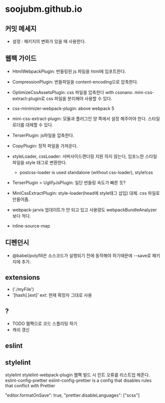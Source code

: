 # soojubm.github.io

## 커밋 메세지

- 설정 : 패키지의 변화가 있을 때 사용한다.

## 웹팩 가이드

- HtmlWebpackPlugin: 번들링된 js 파일을 html에 임포트한다.
- CompressionPlugin: 번들파일을 content-encoding으로 압축한다.

- OptimizeCssAssetsPlugin: css 파일을 압축한다 with cssnano. mini-css-extract-plugin로 css 파일을 분리해야 사용할 수 있다.
- css-minimizer-webpack-plugin: above webpack 5


- mini-css-extract-plugin: 모듈과 플러그인 양 쪽에서 설정 해주어야 한다. 스타일로더를 대체할 수 있다.
- TerserPlugin: js파일을 압축한다.
- CopyPlugin: 정적 파일을 가져온다.
- styleLoader, cssLoader: 서버사이드랜더링 지원 하지 않는다, 임포느한 스타일 파일을 style 태그로 변환한다.
  - postcss-loader is used standalone (without css-loader), style!css
- TerserPlugin > UglifyJsPlugin: 일단 번들링 속도가 빠른 듯?
- MiniCssExtractPlugin: style-loader(head에 style태그 삽입) 대체. css 파일로 만들어줌. 

- webpack-jarvis 업데이트가 안 되고 있고 사용량도 webpackBundleAnalyzer보다 적다.

- inline-source-map

## 디펜던시

- @babel/polyfill은 소스코드가 실행되기 전에 동작해야 하기때문에 --save로 패키지에 추가.

## extensions

- ('./myFile')
- '[hash].[ext]' ext: 현재 확장자 그대로 사용

## ?

- TODO 웹팩으로 코드 스플리팅 하기
- 캐쉬 갱신

## eslint

## stylelint

stylelint
stylelint-webpack-plugin 웹팩 빌드 시 린트 오류를 리스트업 해준다.
eslint-config-prettier
eslint-config-prettier is a config that disables rules that conflict with Prettier

"editor.formatOnSave": true,
"prettier.disableLanguages": ["scss"]
